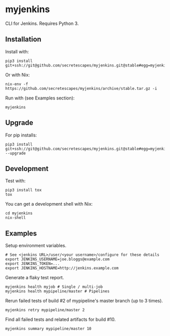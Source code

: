 myjenkins
=========

CLI for Jenkins. Requires Python 3.

Installation
------------
Install with:

    pip3 install git+ssh://git@github.com/secretescapes/myjenkins.git@stable#egg=myjenkins[pandas]

Or with Nix:

    nix-env -f https://github.com/secretescapes/myjenkins/archive/stable.tar.gz -i


Run with (see Examples section):

    myjenkins
    
    
Upgrade
--------
For pip installs:

    pip3 install git+ssh://git@github.com/secretescapes/myjenkins.git@stable#egg=myjenkins[pandas] --upgrade

Development
-----------

Test with:

    pip3 install tox
    tox

You can get a development shell with Nix:

    cd myjenkins
    nix-shell

Examples
--------
Setup environment variables.

    # See <jenkins URL>/user/<your username>/configure for these details
    export JENKINS_USERNAME=joe.bloggs@example.com
    export JENKINS_TOKEN=...
    export JENKINS_HOSTNAME=http://jenkins.example.com

Generate a flaky test report.

    myjenkins health myjob # Single / multi-job
    myjenkins health mypipeline/master # Pipelines

Rerun failed tests of build #2 of mypipeline's master branch (up to 3 times).

    myjenkins retry mypipeline/master 2

Find all failed tests and related artifacts for build #10.

    myjenkins summary mypipeline/master 10
